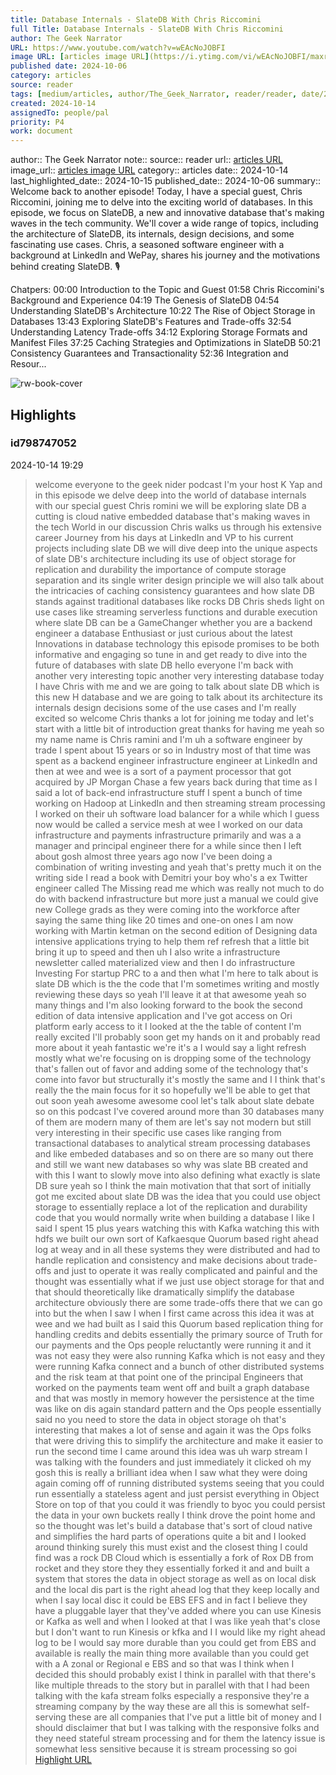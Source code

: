 ```yaml
---
title: Database Internals - SlateDB With Chris Riccomini
full Title: Database Internals - SlateDB With Chris Riccomini
author: The Geek Narrator
URL: https://www.youtube.com/watch?v=wEAcNoJOBFI
image URL: [articles image URL](https://i.ytimg.com/vi/wEAcNoJOBFI/maxresdefault.jpg)
published date: 2024-10-06
category: articles
source: reader
tags: [medium/articles, author/The_Geek_Narrator, reader/reader, date/2024-10-15, area/reader]
created: 2024-10-14
assignedTo: people/pal
priority: P4
work: document
---
```

author:: The Geek Narrator
note:: 
source:: reader
url:: [articles URL](https://www.youtube.com/watch?v=wEAcNoJOBFI)
image_url:: [articles image URL](https://i.ytimg.com/vi/wEAcNoJOBFI/maxresdefault.jpg)
category:: articles
date:: 2024-10-14
last_highlighted_date:: 2024-10-15
published_date:: 2024-10-06
summary:: Welcome back to another episode! Today, I have a special guest, Chris Riccomini, joining me to delve into the exciting world of databases. In this episode, we focus on SlateDB, a new and innovative database that's making waves in the tech community. We'll cover a wide range of topics, including the architecture of SlateDB, its internals, design decisions, and some fascinating use cases. Chris, a seasoned software engineer with a background at LinkedIn and WePay, shares his journey and the motivations behind creating SlateDB. 🎙️

Chatpers:
00:00 Introduction to the Topic and Guest
01:58 Chris Riccomini's Background and Experience
04:19 The Genesis of SlateDB
04:54 Understanding SlateDB's Architecture
10:22 The Rise of Object Storage in Databases
13:43 Exploring SlateDB's Features and Trade-offs
32:54 Understanding Latency Trade-offs
34:12 Exploring Storage Formats and Manifest Files
37:25 Caching Strategies and Optimizations in SlateDB
50:21 Consistency Guarantees and Transactionality
52:36 Integration and Resour...


![rw-book-cover](https://i.ytimg.com/vi/wEAcNoJOBFI/maxresdefault.jpg)

## Highlights
### id798747052
2024-10-14 19:29
> welcome everyone to the geek nider podcast I'm your host K Yap and in this episode we delve deep into the world of database internals with our special guest Chris romini we will be exploring slate DB a cutting is cloud native embedded database that's making waves in the tech World in our discussion Chris walks us through his extensive career Journey from his days at LinkedIn and VP to his current projects
> including slate DB we will dive deep into the unique aspects of slate DB's architecture including its use of object storage for replication and durability the importance of compute storage separation and its single writer design principle we will also talk about the intricacies of caching consistency guarantees and how slate DB stands against traditional databases like rocks DB Chris sheds light on use cases like
> streaming serverless functions and durable execution where slate DB can be a GameChanger whether you are a backend engineer a database Enthusiast or just curious about the latest Innovations in database technology this episode promises to be both informative and engaging so tune in and get ready to dive into the future of databases with slate DB hello everyone I'm back with
> another very interesting topic another very interesting database today I have Chris with me and we are going to talk about slate DB which is this new H database and we are going to talk about its architecture its internals design decisions some of the use cases and I'm really excited so welcome Chris thanks a lot for joining me today and let's start with a little bit of introduction great thanks for having me yeah so my name name is Chris ramini and I'm uh a
> software engineer by trade I spent about 15 years or so in Industry most of that time was spent as a backend engineer infrastructure engineer at LinkedIn and then at wee and wee is a sort of a payment processor that got acquired by JP Morgan Chase a few years back during that time as I said a lot of back-end infrastructure stuff I spent a bunch of time working on Hadoop at LinkedIn and then streaming stream processing I worked on their uh software load
> balancer for a while which I guess now would be called a service mesh at wee I worked on our data infrastructure and payments infrastructure primarily and was a a manager and principal engineer there for a while since then I left about gosh almost three years ago now I've been doing a combination of writing investing and yeah that's pretty much it on the writing side I read a book with Demitri your boy who's a ex Twitter engineer called The Missing read me which was really not much to do do with
> backend infrastructure but more just a manual we could give new College grads as they were coming into the workforce after saying the same thing like 20 times and one-on ones I am now working with Martin ketman on the second edition of Designing data intensive applications trying to help them ref refresh that a little bit bring it up to speed and then uh I also write a infrastructure newsletter called materialized view and then I do infrastructure Investing For startup PRC to a and then what I'm here to talk about is slate DB which is the the code
> that I'm sometimes writing and mostly reviewing these days so yeah I'll leave it at that awesome yeah so many things and I'm also looking forward to the book the second edition of data intensive application and I've got access on Ori platform early access to it I looked at the the table of content I'm really excited I'll probably soon get my hands on it and probably read more about it yeah fantastic we're it's a I would say a light refresh mostly what we're
> focusing on is dropping some of the technology that's fallen out of favor and adding some of the technology that's come into favor but structurally it's mostly the same and I I think that's really the the main focus for it so hopefully we'll be able to get that out soon yeah awesome awesome cool let's talk about slate debate so on this podcast I've covered around more than 30 databases many of them are modern many of them are let's say not modern but still very interesting in their specific
> use cases like ranging from transactional databases to analytical stream processing databases and like embeded databases and so on there are so many out there and still we want new databases so why was slate BB created and with this I want to slowly move into also defining what exactly is slate DB sure yeah so I think the main motivation that that sort of
> initially got me excited about slate DB was the idea that you could use object storage to essentially replace a lot of the replication and durability code that you would normally write when building a database I like I said I spent 15 plus years watching this with Kafka watching this with hdfs we built our own sort of Kafkaesque Quorum based right ahead log at weay and in all these systems they were distributed and had to handle
> replication and consistency and make decisions about trade-offs and just to operate it was really complicated and painful and the thought was essentially what if we just use object storage for that and that should theoretically like dramatically simplify the database architecture obviously there are some trade-offs there that we can go into but the when I saw I when I first came across this idea it was at wee and we had built as I said this Quorum based
> replication thing for handling credits and debits essentially the primary source of Truth for our payments and the Ops people reluctantly were running it and it was not easy they were also running Kafka which is not easy and they were running Kafka connect and a bunch of other distributed systems and the risk team at that point one of the principal Engineers that worked on the payments team went off and built a graph database and that was mostly in memory however the persistence at the time was like on dis again standard pattern and
> the Ops people essentially said no you need to store the data in object storage oh that's interesting that makes a lot of sense and again it was the Ops folks that were driving this to simplify the architecture and make it easier to run the second time I came around this idea was uh warp stream I was talking with the founders and just immediately it clicked oh my gosh this is really a brilliant idea when I saw what they were doing again coming off of running distributed systems seeing that you could run essentially a stateless agent and just persist everything in Object
> Store on top of that you could it was friendly to byoc you could persist the data in your own buckets really I think drove the point home and so the thought was let's build a database that's sort of cloud native and simplifies the hard parts of operations quite a bit and I looked around thinking surely this must exist and the closest thing I could find was a rock DB Cloud which is essentially a fork of Rox DB from rocket and they
> store they they essentially forked it and and built a system that stores the data in object storage as well as on local disk and the local dis part is the right ahead log that they keep locally and when I say local disc it could be EBS EFS and in fact I believe they have a pluggable layer that they've added where you can use Kinesis or Kafka as well and when I looked at that I was like yeah that's close but I don't want to run Kinesis or kfka and I I would like my right ahead log to be I would
> say more durable than you could get from EBS and available is really the main thing more available than you could get with a A zonal or Regional e EBS and so that was I think when I decided this should probably exist I think in parallel with that there's like multiple threads to the story but in parallel with that I had been talking with the kafa stream folks especially a responsive they're a streaming company by the way these are all this is somewhat self- serving these are all companies that I've put a little bit of money and I should disclaimer that but I
> was talking with the responsive folks and they need stateful stream processing and for them the latency issue is somewhat less sensitive because it is stream processing so goi 
[Highlight URL](https://read.readwise.io/read/01ja6r6wredpr4dc9tsahym8c5)


